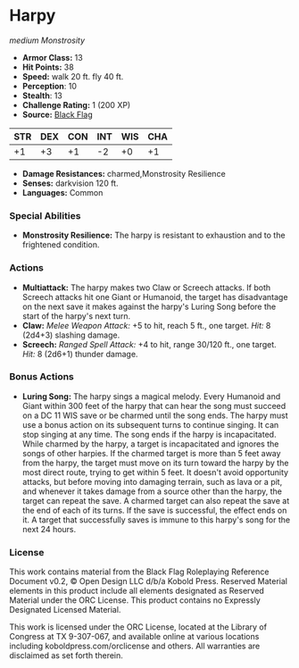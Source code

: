# Harpy

*medium* *Monstrosity*

- **Armor Class:** 13
- **Hit Points:** 38 
- **Speed:** walk 20 ft. fly 40 ft.
- **Perception**: 10
- **Stealth**: 13
- **Challenge Rating:** 1 (200 XP)
- **Source:** [Black Flag](https://koboldpress.com/kpstore/product/tovrpg-pg-mv/)

| STR | DEX | CON | INT | WIS | CHA |
| --- | --- | --- | --- | --- | --- |
| +1 | +3 | +1 | -2 | +0 | +1 |

- **Damage Resistances:** charmed,Monstrosity Resilience
- **Senses:** darkvision 120 ft.
- **Languages:** Common

### Special Abilities

- **Monstrosity Resilience:** The harpy is resistant to exhaustion and to the frightened condition.

### Actions

- **Multiattack:** The harpy makes two Claw or Screech attacks. If both Screech attacks hit one Giant or Humanoid, the target has disadvantage on the next save it makes against the harpy's Luring Song before the start of the harpy's next turn.
- **Claw:** _Melee Weapon Attack:_ +5 to hit, reach 5 ft., one target. _Hit:_ 8 (2d4+3) slashing damage.
- **Screech:** _Ranged Spell Attack:_ +4 to hit, range 30/120 ft., one target. _Hit:_ 8 (2d6+1) thunder damage.

### Bonus Actions

- **Luring Song:** The harpy sings a magical melody. Every Humanoid and Giant within 300 feet of the harpy that can hear the song must succeed on a DC 11 WIS save or be charmed until the song ends. The harpy must use a bonus action on its subsequent turns to continue singing. It can stop singing at any time. The song ends if the harpy is incapacitated.<br>While charmed by the harpy, a target is incapacitated and ignores the songs of other harpies. If the charmed target is more than 5 feet away from the harpy, the target must move on its turn toward the harpy by the most direct route, trying to get within 5 feet. It doesn't avoid opportunity attacks, but before moving into damaging terrain, such as lava or a pit, and whenever it takes damage from a source other than the harpy, the target can repeat the save. A charmed target can also repeat the save at the end of each of its turns. If the save is successful, the effect ends on it. A target that successfully saves is immune to this harpy's song for the next 24 hours.


### License

This work contains material from the Black Flag Roleplaying Reference Document v0.2, © Open Design LLC d/b/a Kobold Press. Reserved Material elements in this product include all elements designated as Reserved Material under the ORC License. This product contains no Expressly Designated Licensed Material.

This work is licensed under the ORC License, located at the Library of Congress at TX 9-307-067, and available online at various locations including koboldpress.com/orclicense and others. All warranties are disclaimed as set forth therein.
